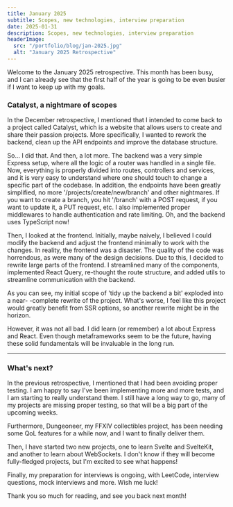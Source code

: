 ```yaml
---
title: January 2025
subtitle: Scopes, new technologies, interview preparation
date: 2025-01-31
description: Scopes, new technologies, interview preparation
headerImage:
  src: "/portfolio/blog/jan-2025.jpg"
  alt: "January 2025 Retrospective"
---
```


Welcome to the January 2025 retrospective. This month has been busy, and I can already see that the first half of the year is going to be even busier if I want to keep up with my goals.

### Catalyst, a nightmare of scopes

In the December retrospective, I mentioned that I intended to come back to a project called Catalyst, which is a website that allows users to create and share their passion projects. More specifically, I wanted to rework the backend, clean up the API endpoints and improve the database structure.

So... I did that. And then, a lot more. The backend was a very simple Express setup, where all the logic of a router was handled in a single file. Now, everything is properly divided into routes, controllers and services, and it is very easy to understand where one should touch to change a specific part of the codebase. In addition, the endpoints have been greatly simplified, no more '/projects/create/new/branch' and other nightmares. If you want to create a branch, you hit '/branch' with a POST request, if you want to update it, a PUT request, etc. I also implemented proper middlewares to handle authentication and rate limiting. Oh, and the backend uses TypeScript now!

Then, I looked at the frontend. Initially, maybe naively, I believed I could modify the backend and adjust the frontend minimally to work with the changes. In reality, the frontend was a disaster. The quality of the code was horrendous, as were many of the design decisions. Due to this, I decided to rewrite large parts of the frontend. I streamlined many of the components, implemented React Query, re-thought the route structure, and added utils to streamline communication with the backend.

As you can see, my initial scope of 'tidy up the backend a bit' exploded into a near- -complete rewrite of the project. What's worse, I feel like this project would greatly benefit from SSR options, so another rewrite might be in the horizon.

However, it was not all bad. I did learn (or remember) a lot about Express and React. Even though metaframeworks seem to be the future, having these solid fundamentals will be invaluable in the long run.

---

### What's next?

In the previous retrospective, I mentioned that I had been avoiding proper testing. I am happy to say I've been implementing more and more tests, and I am starting to really understand them. I still have a long way to go, many of my projects are missing proper testing, so that will be a big part of the upcoming weeks.

Furthermore, Dungeoneer, my FFXIV collectibles project, has been needing some QoL features for a while now, and I want to finally deliver them.

Then, I have started two new projects, one to learn Svelte and SvelteKit, and another to learn about WebSockets. I don't know if they will become fully-fledged projects, but I'm excited to see what happens!

Finally, my preparation for interviews is ongoing, with LeetCode, interview questions, mock interviews and more. Wish me luck!

Thank you so much for reading, and see you back next month!
